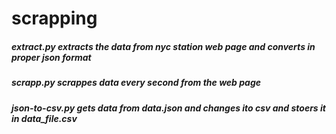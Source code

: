 # scrapping

##### extract.py extracts the data from nyc station web page and converts in proper json format 
##### scrapp.py scrappes data every second from the web page 
##### json-to-csv.py gets data from data.json and changes ito csv and stoers it in data_file.csv 
